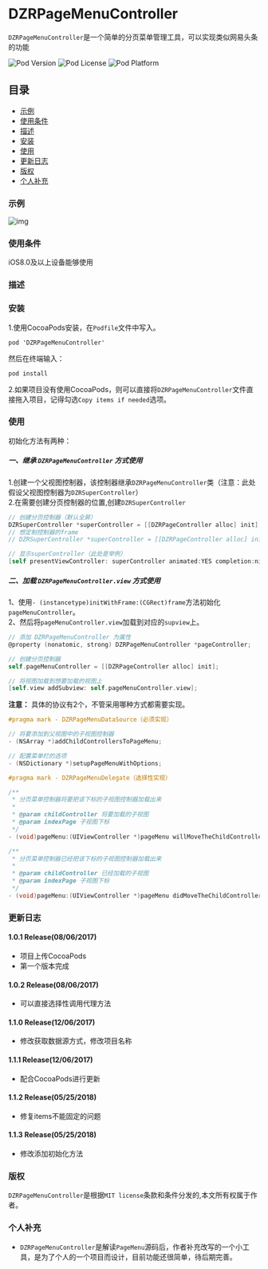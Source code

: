 # DZRPageMenuController
`DZRPageMenuController`是一个简单的分页菜单管理工具，可以实现类似网易头条的功能

![Pod Version](https://img.shields.io/badge/pod-v1.1.3-brightgreen.svg?style=flat) ![Pod License](https://img.shields.io/badge/license-MIT-lightgrey.svg?style=flat) ![Pod Platform](https://img.shields.io/badge/platform-iOS-yellow.svg?style=flat)

## 目录  
* [示例](#示例)
* [使用条件](#使用条件)
* [描述](#描述)
* [安装](#安装)
* [使用](#使用)
* [更新日志](#更新日志)
* [版权](#版权)
* [个人补充](#个人补充)  

### 示例
![img](https://github.com/luo6luo/DZRPageMenuController/blob/master/demo.gif)

### 使用条件
iOS8.0及以上设备能够使用

### 描述

### 安装
1.使用CocoaPods安装，在`Podfile`文件中写入。

    pod 'DZRPageMenuController'
然后在终端输入：
	
	pod install
2.如果项目没有使用CocoaPods，则可以直接将`DZRPageMenuController`文件直接拖入项目，记得勾选`Copy items if needed`选项。
	
### 使用
初始化方法有两种：
##### 一、继承 `DZRPageMenuController` 方式使用  
1.创建一个父视图控制器，该控制器继承`DZRPageMenuController`类（注意：此处假设父视图控制器为`DZRSuperController`）  
2.在需要创建分页控制器的位置,创建`DZRSuperController`

```objective-c
// 创建分页控制器（默认全屏）
DZRSuperController *superController = [[DZRPageController alloc] init];
// 想定制控制器的frame
// DZRSuperController *superController = [[DZRPageController alloc] initWithFrame: frame];

// 显示superController（此处是举例）
[self presentViewController: superController animated:YES completion:nil];
```
##### 二、加载 `DZRPageMenuController.view` 方式使用  
1、使用`- (instancetype)initWithFrame:(CGRect)frame`方法初始化`pageMenuController`。  
2、然后将`pageMenuController.view`加载到对应的`supview`上。  

```objective-c
// 添加 DZRPageMenuController 为属性
@property (nonatomic, strong) DZRPageMenuController *pageController;
```

```objective-c
// 创建分页控制器
self.pageMenuController = [[DZRPageController alloc] init];

// 将视图加载到想要加载的视图上
[self.view addSubview: self.pageMenuController.view];
```

**注意：** 具体的协议有2个，不管采用哪种方式都需要实现。
```objective-c
#pragma mark - DZRPageMenuDataSource（必须实现）

// 将要添加到父视图中的子视图控制器
- (NSArray *)addChildControllersToPageMenu;

// 配置菜单栏的选项
- (NSDictionary *)setupPageMenuWithOptions;
```

```objective-c
#pragma mark - DZRPageMenuDelegate（选择性实现）

/**
 * 分页菜单控制器将要把该下标的子视图控制器加载出来
 *
 * @param childController 将要加载的子视图
 * @param indexPage 子视图下标
 */
- (void)pageMenu:(UIViewController *)pageMenu willMoveTheChildController:(UIViewController *)childController atIndexPage:(NSInteger)indexPage;

/**
 * 分页菜单控制器已经把该下标的子视图控制器加载出来
 *
 * @param childController 已经加载的子视图
 * @param indexPage 子视图下标
 */
- (void)pageMenu:(UIViewController *)pageMenu didMoveTheChildController:(UIViewController *)childController atIndexPage:(NSInteger)indexPage;
```

### 更新日志

#### 1.0.1 Release(08/06/2017)
* 项目上传CocoaPods
* 第一个版本完成

#### 1.0.2 Release(08/06/2017)
* 可以直接选择性调用代理方法 

#### 1.1.0 Release(12/06/2017)
* 修改获取数据源方式，修改项目名称

#### 1.1.1 Release(12/06/2017)
* 配合CocoaPods进行更新

#### 1.1.2 Release(05/25/2018)
* 修复items不能固定的问题

#### 1.1.3 Release(05/25/2018)
* 修改添加初始化方法

### 版权
`DZRPageMenuController`是根据`MIT license`条款和条件分发的,本文所有权属于作者。

### 个人补充
* `DZRPageMenuController`是解读`PageMenu`源码后，作者补充改写的一个小工具，是为了个人的一个项目而设计，目前功能还很简单，待后期完善。
